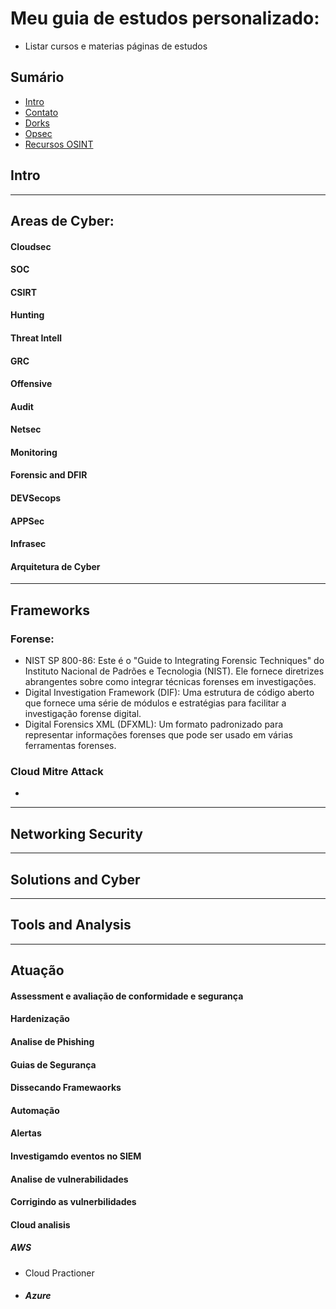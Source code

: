 # Meu guia de estudos personalizado:

- Listar cursos e materias páginas de estudos
## Sumário
* [Intro](#intro)
* [Contato](#contato)
* [Dorks](#dorks)
* [Opsec](#opsec)
* [Recursos OSINT](#recursos)
## Intro
_________________________________________________
## Areas de Cyber:
#### Cloudsec
#### SOC
#### CSIRT
#### Hunting
#### Threat Intell
#### GRC
#### Offensive
#### Audit
#### Netsec
#### Monitoring
#### Forensic and DFIR
#### DEVSecops
#### APPSec
#### Infrasec
#### Arquitetura de Cyber

_________________________________________________
## Frameworks
### Forense:
- NIST SP 800-86: Este é o "Guide to Integrating Forensic Techniques" do Instituto Nacional de Padrões e Tecnologia (NIST). Ele fornece diretrizes abrangentes sobre como integrar técnicas forenses em investigações.
- Digital Investigation Framework (DIF): Uma estrutura de código aberto que fornece uma série de módulos e estratégias para facilitar a investigação forense digital.
- Digital Forensics XML (DFXML): Um formato padronizado para representar informações forenses que pode ser usado em várias ferramentas forenses.

### Cloud Mitre Attack
- 
_________________________________________________
## Networking Security
_________________________________________________
## Solutions and Cyber
_________________________________________________
## Tools and Analysis
_________________________________________________
## Atuação
#### Assessment e avaliação de conformidade e segurança
#### Hardenização
#### Analise de Phishing
#### Guias de Segurança
#### Dissecando Framewaorks
#### Automação
#### Alertas
#### Investigamdo eventos no SIEM
#### Analise de vulnerabilidades
#### Corrigindo as vulnerbilidades
#### Cloud analisis
  ##### AWS 
- Cloud Practioner
- 
  ##### Azure
